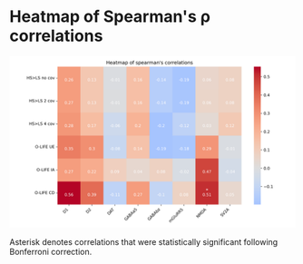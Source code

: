 # Heatmap of Spearman's ρ correlations

<img src="heatmap.png"/>

Asterisk denotes correlations that were statistically significant following Bonferroni correction.
